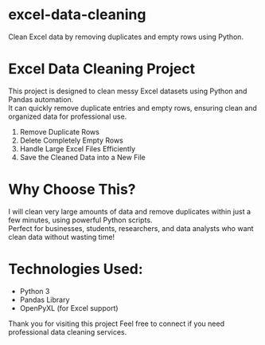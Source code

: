 # excel-data-cleaning
Clean Excel data by removing duplicates and empty rows using Python.
# Excel Data Cleaning Project

This project is designed to clean messy Excel datasets using Python and Pandas automation.  
It can quickly remove duplicate entries and empty rows, ensuring clean and organized data for professional use.

1. Remove Duplicate Rows  
2. Delete Completely Empty Rows  
3. Handle Large Excel Files Efficiently  
4. Save the Cleaned Data into a New File

# Why Choose This?

I will clean very large amounts of data and remove duplicates within just a few minutes, using powerful Python scripts.  
Perfect for businesses, students, researchers, and data analysts who want clean data without wasting time!

# Technologies Used:
- Python 3
- Pandas Library
- OpenPyXL (for Excel support)

Thank you for visiting this project
Feel free to connect if you need professional data cleaning services.

